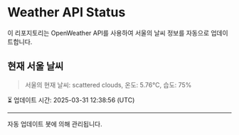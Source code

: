 
# Weather API Status

이 리포지토리는 OpenWeather API를 사용하여 서울의 날씨 정보를 자동으로 업데이트합니다.

## 현재 서울 날씨
> 서울의 현재 날씨: scattered clouds, 온도: 5.76°C, 습도: 75%

⏳ 업데이트 시간: 2025-03-31 12:38:56 (UTC)

---
자동 업데이트 봇에 의해 관리됩니다.
